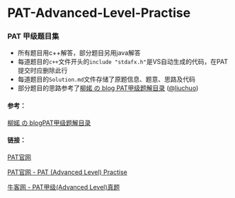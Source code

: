 # PAT-Advanced-Level-Practise 

### PAT 甲级题目集

* 所有题目用c++解答，部分题目另用java解答
* 每道题目的`c++`文件开头的`include "stdafx.h"`是VS自动生成的代码，在PAT提交时应删除此行
* 每道题目的`Solution.md`文件存储了原题信息、题意、思路及代码
* 部分题目的思路参考了[柳婼 の blog PAT甲级题解目录](https://www.liuchuo.net/pat%e7%94%b2%e7%ba%a7%e9%a2%98%e8%a7%a3%e7%9b%ae%e5%bd%95) ([@liuchuo](https://github.com/liuchuo))

#### 参考：
[柳婼 の blogPAT甲级题解目录](https://www.liuchuo.net/pat%e7%94%b2%e7%ba%a7%e9%a2%98%e8%a7%a3%e7%9b%ae%e5%bd%95)

#### 链接：

[PAT官网](https://www.patest.cn/)

[PAT官网 - PAT (Advanced Level) Practise](https://www.patest.cn/contests/pat-a-practise)

[牛客网 - PAT甲级(Advanced Level)真题](https://www.nowcoder.com/pat/5/problems)